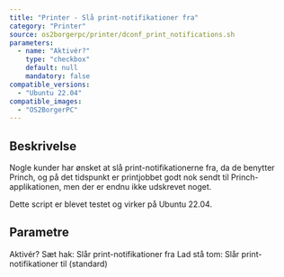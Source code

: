 ```yaml
---
title: "Printer - Slå print-notifikationer fra"
category: "Printer"
source: os2borgerpc/printer/dconf_print_notifications.sh
parameters:
  - name: "Aktivér?"
    type: "checkbox"
    default: null
    mandatory: false
compatible_versions:
  - "Ubuntu 22.04"
compatible_images:
  - "OS2BorgerPC"
---
```


## Beskrivelse
Nogle kunder har ønsket at slå print-notifikationerne fra, da de benytter Princh, og på det tidspunkt er printjobbet godt nok sendt til Princh-applikationen, men der er endnu ikke udskrevet noget.

Dette script er blevet testet og virker på Ubuntu 22.04.

## Parametre
  Aktivér?
    Sæt hak: Slår print-notifikationer fra
    Lad stå tom: Slår print-notifikationer til (standard)

